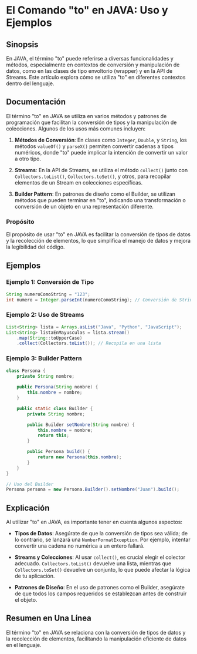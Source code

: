 <!--
Meta Description: # El Comando "to" en JAVA: Uso y Ejemplos ## Sinopsis En JAVA, el término "to" puede referirse a diversas funcionalidades y métodos, especialmente en ...
Meta Keywords: java, string, conversión, nombre, builder
-->

# El Comando "to" en JAVA: Uso y Ejemplos

## Sinopsis
En JAVA, el término "to" puede referirse a diversas funcionalidades y métodos, especialmente en contextos de conversión y manipulación de datos, como en las clases de tipo envoltorio (wrapper) y en la API de Streams. Este artículo explora cómo se utiliza "to" en diferentes contextos dentro del lenguaje.

## Documentación
El término "to" en JAVA se utiliza en varios métodos y patrones de programación que facilitan la conversión de tipos y la manipulación de colecciones. Algunos de los usos más comunes incluyen:

1. **Métodos de Conversión**: En clases como `Integer`, `Double`, y `String`, los métodos `valueOf()` y `parseX()` permiten convertir cadenas a tipos numéricos, donde "to" puede implicar la intención de convertir un valor a otro tipo.

2. **Streams**: En la API de Streams, se utiliza el método `collect()` junto con `Collectors.toList()`, `Collectors.toSet()`, y otros, para recopilar elementos de un Stream en colecciones específicas.

3. **Builder Pattern**: En patrones de diseño como el Builder, se utilizan métodos que pueden terminar en "to", indicando una transformación o conversión de un objeto en una representación diferente.

### Propósito
El propósito de usar "to" en JAVA es facilitar la conversión de tipos de datos y la recolección de elementos, lo que simplifica el manejo de datos y mejora la legibilidad del código.

## Ejemplos
### Ejemplo 1: Conversión de Tipo
```java
String numeroComoString = "123";
int numero = Integer.parseInt(numeroComoString); // Conversión de String a int
```

### Ejemplo 2: Uso de Streams
```java
List<String> lista = Arrays.asList("Java", "Python", "JavaScript");
List<String> listaEnMayusculas = lista.stream()
    .map(String::toUpperCase)
    .collect(Collectors.toList()); // Recopila en una lista
```

### Ejemplo 3: Builder Pattern
```java
class Persona {
    private String nombre;
    
    public Persona(String nombre) {
        this.nombre = nombre;
    }

    public static class Builder {
        private String nombre;

        public Builder setNombre(String nombre) {
            this.nombre = nombre;
            return this;
        }

        public Persona build() {
            return new Persona(this.nombre);
        }
    }
}

// Uso del Builder
Persona persona = new Persona.Builder().setNombre("Juan").build();
```

## Explicación
Al utilizar "to" en JAVA, es importante tener en cuenta algunos aspectos:

- **Tipos de Datos**: Asegúrate de que la conversión de tipos sea válida; de lo contrario, se lanzará una `NumberFormatException`. Por ejemplo, intentar convertir una cadena no numérica a un entero fallará.

- **Streams y Colecciones**: Al usar `collect()`, es crucial elegir el colector adecuado. `Collectors.toList()` devuelve una lista, mientras que `Collectors.toSet()` devuelve un conjunto, lo que puede afectar la lógica de tu aplicación.

- **Patrones de Diseño**: En el uso de patrones como el Builder, asegúrate de que todos los campos requeridos se establezcan antes de construir el objeto.

## Resumen en Una Línea
El término "to" en JAVA se relaciona con la conversión de tipos de datos y la recolección de elementos, facilitando la manipulación eficiente de datos en el lenguaje.